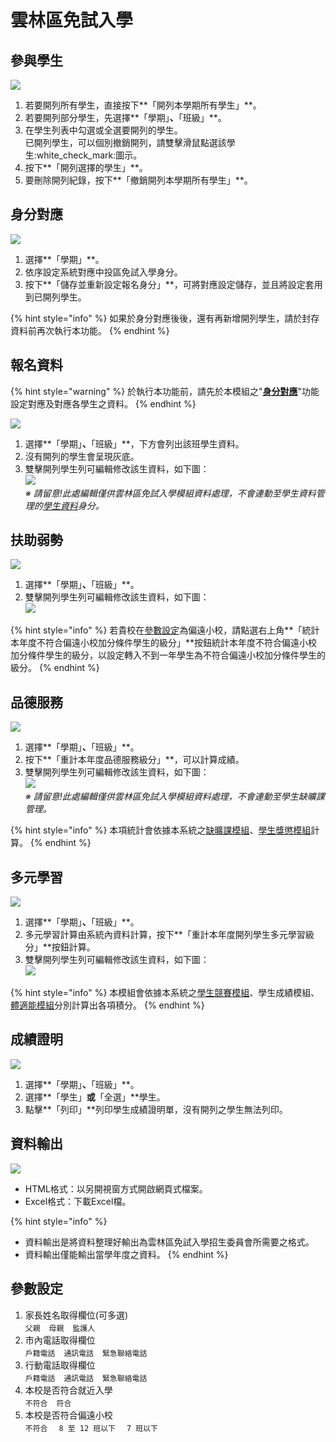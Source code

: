 # 雲林區免試入學

## 參與學生

![](../.gitbook/assets/ylc-stud-list.png)

1. 若要開列所有學生，直接按下**「開列本學期所有學生」**。
2. 若要開列部分學生，先選擇**「學期」**、**「班級」**。
3. 在學生列表中勾選或全選要開列的學生。\
   已開列學生，可以個別撤銷開列，請雙擊滑鼠點選該學生:white\_check\_mark:圖示。
4. 按下**「開列選擇的學生」**。
5. 要刪除開列紀錄，按下**「撤銷開列本學期所有學生」**。

## 身分對應

![](../.gitbook/assets/ylc-kind-mirror.png)

1. 選擇**「學期」**。
2. 依序設定系統對應中投區免試入學身分。
3. 按下**「儲存並重新設定報名身分」**，可將對應設定儲存，並且將設定套用到已開列學生。

{% hint style="info" %}
如果於身分對應後後，還有再新增開列學生，請於封存資料前再次執行本功能。
{% endhint %}

## 報名資料

{% hint style="warning" %}
於執行本功能前，請先於本模組之"[**身分對應**](yun-lin-qu-mian-shi-ru-xue.md#shen-fen-dui-ying)"功能設定對應及對應各學生之資料。
{% endhint %}

![](../.gitbook/assets/ylc-stud-kind.png)

1. 選擇**「學期」**、**「班級」**，下方會列出該班學生資料。
2. 沒有開列的學生會呈現灰底。
3. 雙擊開列學生列可編輯修改該生資料，如下圖：\
   ![](../.gitbook/assets/ylc-stud-kind2.png)\
   _※ 請留意!此處編輯僅供雲林區免試入學模組資料處理，不會連動至學生資料管理的_[_學生資料_](../jiao/sheng-liao-guan-li.md#xue-sheng-zi-liao)_身分。_

## 扶助弱勢

![](../.gitbook/assets/ylc-disadvantage.png)

1. 選擇**「學期」**、**「班級」**。
2. 雙擊開列學生列可編輯修改該生資料，如下圖：\
   ![](../.gitbook/assets/ylc-disadvantage2.png)

{% hint style="info" %}
若貴校在[參數設定](yun-lin-qu-mian-shi-ru-xue.md#can-shu-she-ding)為偏遠小校，請點選右上角**「統計本年度不符合偏遠小校加分條件學生的級分」**按鈕統計本年度不符合偏遠小校加分條件學生的級分，以設定轉入不到一年學生為不符合偏遠小校加分條件學生的級分。
{% endhint %}

## 品德服務

![](../.gitbook/assets/ylc-morality1.png)

1. 選擇**「學期」**、**「班級」**。
2. 按下**「重計本年度品德服務級分」**，可以計算成績。
3. 雙擊開列學生列可編輯修改該生資料，如下圖：\
   ![](../.gitbook/assets/ylc-morality2.png)\
   _※ 請留意!此處編輯僅供雲林區免試入學模組資料處理，不會連動至學生缺曠課管理。_

{% hint style="info" %}
本項統計會依據本系統之[缺曠課模組](../undefined/que-guan-li.md)、[學生獎懲模組](../undefined/sheng-guan-li.md)計算。
{% endhint %}

## 多元學習

![](../.gitbook/assets/ylc-multi-learn1.png)

1. 選擇**「學期」**、**「班級」**。
2. 多元學習計算由系統內資料計算，按下**「重計本年度開列學生多元學習級分」**按鈕計算。
3. 雙擊開列學生列可編輯修改該生資料，如下圖：\
   ![](../.gitbook/assets/ylc-multi-learn2.png)

{% hint style="info" %}
本模組會依據本系統之[學生競賽模組](../xiao-hang-zheng/sheng.md)、學生成績模組、[體適能模組](../undefined/sheng-neng.md)分別計算出各項積分。
{% endhint %}

## 成績證明

![](../.gitbook/assets/ylc-transcript.png)

1. 選擇**「學期」**、**「班級」**。
2. 選擇**「學生」**或**「全選」**學生。
3. 點擊**「列印」**列印學生成績證明單，沒有開列之學生無法列印。

## 資料輸出

![](../.gitbook/assets/ylc-output.png)

* HTML格式：以另開視窗方式開啟網頁式檔案。
* Excel格式：下載Excel檔。

{% hint style="info" %}
* 資料輸出是將資料整理好輸出為雲林區免試入學招生委員會所需要之格式。
* 資料輸出僅能輸出當學年度之資料。
{% endhint %}

## 參數設定

1. 家長姓名取得欄位(可多選) \
   `父親`　`母親`　`監護人`&#x20;
2. 市內電話取得欄位\
   `戶籍電話`　`通訊電話`　`緊急聯絡電話`
3. 行動電話取得欄位\
   `戶籍電話`　`通訊電話`　`緊急聯絡電話`
4. 本校是否符合就近入學\
   `不符合`　`符合`&#x20;
5. 本校是否符合偏遠小校\
   `不符合` 　`8 至 12 班以下`　 `7 班以下`
